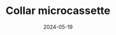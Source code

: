 ---
title: "Collar microcassette"
price: "$15.000"
image: /assets/images/products/collar-microcassette.jpg
alt: "collar microcassette"
modal: "collar-microcassette"
categories:
- Todos	
- Accesorios
date: 2024-05-19
excerpt: "Collar con un microcassette colgado de 3.5 x 5 cm"
slideshow-images:
- /assets/images/products/collar-microcassette.jpg
---